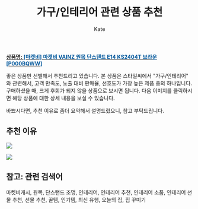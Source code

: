 ﻿---
layout: post
title:  "가구/인테리어 관련 상품 추천"
author: Kate
categories: [ 가구/인테리어 ]
tags: [마켓비캐시, 원목, 단스탠드 조명, 인테리어, 인테리어 추천, 인테리어 소품, 인테리어 선물 추천, 선물 추천, 꿀템, 인기템, 최신 유행, 오늘의 집, 집 꾸미기]
image: https://www.stylec.co.kr/data/item/1619578793/thumb-7J206647KeA9_500x500.jpg 
description: "스타일씨에서 가구/인테리어 관련 상품으로 가장 고객 선호도가 높은 제품 중 하나입니다."
---

<a href="https://www.stylec.co.kr/shop/item.php?it_id=1619578793&cid=2373320707"><b>상품명: <font color='#01579B'>[마켓비] 마켓비 VAINZ 원목 단스탠드 E14 KS2404T 브라운 [P000BQWW]</font></b></a>

좋은 상품만 선별해서 추천드리고 있습니다.
본 상품은 스타일씨에서 "가구/인테리어" 와 관련해서, 고객 만족도, 노출 대비 판매율, 선호도가 가장 높은 제품 중의 하나입니다.
구매하셨을 때, 크게 후회가 되지 않을 상품으로 보시면 됩니다. 
다음 이미지를 클릭하시면 해당 상품에 대한 상세 내용을 보실 수 있습니다.

바쁘시다면, 추천 이유로 좀더 요약해서 설명드렸으니, 참고 부탁드립니다.

## 추천 이유 

<a href="https://www.stylec.co.kr/data/item/1619578793/thumb-7J206647KeA2_500x500.jpg"><img src="https://www.stylec.co.kr/data/editor/2106/1028227648_1624606445.1916.jpg"></a> 

<img src="https://www.stylec.co.kr/data/editor/2010/2949861915_1603344724.3114.png">

## 참고: 관련 검색어    
마켓비캐시, 원목, 단스탠드 조명, 인테리어, 인테리어 추천, 인테리어 소품, 인테리어 선물 추천, 선물 추천, 꿀템, 인기템, 최신 유행, 오늘의 집, 집 꾸미기